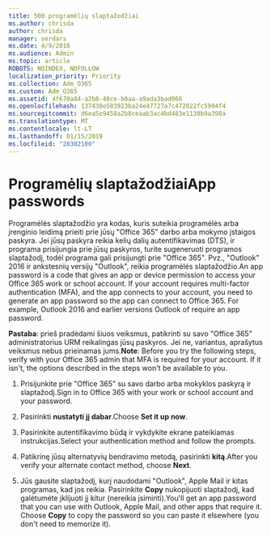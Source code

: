 ```yaml
---
title: 500 programėlių slaptažodžiai
ms.author: chrisda
author: chrisda
manager: serdars
ms.date: 4/9/2018
ms.audience: Admin
ms.topic: article
ROBOTS: NOINDEX, NOFOLLOW
localization_priority: Priority
ms.collection: Adm_O365
ms.custom: Adm_O365
ms.assetid: 4f670a84-a2b8-48ce-b0aa-a9ada3bad066
ms.openlocfilehash: 137438e503923ba24e47727a7c472022fc5994f4
ms.sourcegitcommit: d6ea5e9458a2b8ceaab3ac4bd483e1130b9a398a
ms.translationtype: MT
ms.contentlocale: lt-LT
ms.lasthandoff: 01/15/2019
ms.locfileid: "28302100"
---
```

# <a name="app-passwords"></a><span data-ttu-id="abc0a-102">Programėlių slaptažodžiai</span><span class="sxs-lookup"><span data-stu-id="abc0a-102">App passwords</span></span>

<span data-ttu-id="abc0a-p101">Programėlės slaptažodžio yra kodas, kuris suteikia programėlės arba įrenginio leidimą prieiti prie jūsų "Office 365" darbo arba mokymo įstaigos paskyra. Jei jūsų paskyra reikia kelių dalių autentifikavimas (DTS), ir programa prisijungia prie jūsų paskyros, turite sugeneruoti programos slaptažodį, todėl programa gali prisijungti prie "Office 365". Pvz., "Outlook" 2016 ir ankstesnių versijų "Outlook", reikia programėlės slaptažodžio.</span><span class="sxs-lookup"><span data-stu-id="abc0a-p101">An app password is a code that gives an app or device permission to access your Office 365 work or school account. If your account requires multi-factor authentication (MFA), and the app connects to your account, you need to generate an app password so the app can connect to Office 365. For example, Outlook 2016 and earlier versions Outlook of require an app password.</span></span>
  
 <span data-ttu-id="abc0a-p102">**Pastaba**: prieš pradėdami šiuos veiksmus, patikrinti su savo "Office 365" administratorius URM reikalingas jūsų paskyros. Jei ne, variantus, aprašytus veiksmus nebus prieinamas jums.</span><span class="sxs-lookup"><span data-stu-id="abc0a-p102">**Note**: Before you try the following steps, verify with your Office 365 admin that MFA is required for your account. If it isn't, the options described in the steps won't be available to you.</span></span>
  
1. <span data-ttu-id="abc0a-108">Prisijunkite prie "Office 365" su savo darbo arba mokyklos paskyrą ir slaptažodį.</span><span class="sxs-lookup"><span data-stu-id="abc0a-108">Sign in to Office 365 with your work or school account and your password.</span></span>
    
2. <span data-ttu-id="abc0a-109">Pasirinkti **nustatyti jį dabar**.</span><span class="sxs-lookup"><span data-stu-id="abc0a-109">Choose **Set it up now**.</span></span>
    
3. <span data-ttu-id="abc0a-110">Pasirinkite autentifikavimo būdą ir vykdykite ekrane pateikiamas instrukcijas.</span><span class="sxs-lookup"><span data-stu-id="abc0a-110">Select your authentication method and follow the prompts.</span></span>
    
4. <span data-ttu-id="abc0a-111">Patikrinę jūsų alternatyvių bendravimo metodą, pasirinkti **kitą**.</span><span class="sxs-lookup"><span data-stu-id="abc0a-111">After you verify your alternate contact method, choose **Next**.</span></span>
    
5. <span data-ttu-id="abc0a-p103">Jūs gausite slaptažodį, kurį naudodami "Outlook", Apple Mail ir kitas programas, kad jos reikia. Pasirinkite **Copy** nukopijuoti slaptažodį, kad galėtumėte įklijuoti jį kitur (nereikia įsiminti).</span><span class="sxs-lookup"><span data-stu-id="abc0a-p103">You'll get an app password that you can use with Outlook, Apple Mail, and other apps that require it. Choose **Copy** to copy the password so you can paste it elsewhere (you don't need to memorize it).</span></span> 
    

